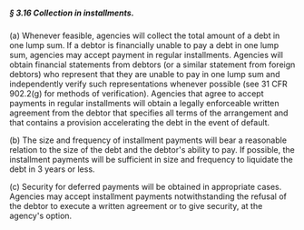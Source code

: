 ##### § 3.16 Collection in installments. #####

(a) Whenever feasible, agencies will collect the total amount of a debt in one lump sum. If a debtor is financially unable to pay a debt in one lump sum, agencies may accept payment in regular installments. Agencies will obtain financial statements from debtors (or a similar statement from foreign debtors) who represent that they are unable to pay in one lump sum and independently verify such representations whenever possible (see 31 CFR 902.2(g) for methods of verification). Agencies that agree to accept payments in regular installments will obtain a legally enforceable written agreement from the debtor that specifies all terms of the arrangement and that contains a provision accelerating the debt in the event of default.

(b) The size and frequency of installment payments will bear a reasonable relation to the size of the debt and the debtor's ability to pay. If possible, the installment payments will be sufficient in size and frequency to liquidate the debt in 3 years or less.

(c) Security for deferred payments will be obtained in appropriate cases. Agencies may accept installment payments notwithstanding the refusal of the debtor to execute a written agreement or to give security, at the agency's option.